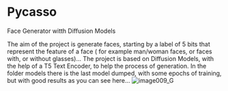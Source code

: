 # Pycasso
Face Generator witth Diffusion Models

The aim of the project is generate faces, starting by a label of 5 bits that represent the feature of a face ( for example man/woman faces, or faces with, or without glasses)...
The project is based on Diffusion Models, with the help of a T5 Text Encoder, to help the process of generation.
In the folder models there is the last model dumped, with some epochs of training, but with good results as you can see here...
![image009_G](https://github.com/3ld0rad0/Pycasso/assets/81251178/5b9979f4-d8ab-49e8-80c3-5209d9bbb947)
